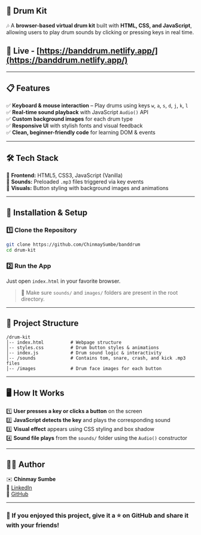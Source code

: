 ## **🥁 Drum Kit**

🎶 A **browser-based virtual drum kit** built with **HTML, CSS, and JavaScript**, allowing users to play drum sounds by clicking or pressing keys in real time.

## 🔗 Live - [https://banddrum.netlify.app/](https://banddrum.netlify.app/)

---

## **📋 Features**

✅ **Keyboard & mouse interaction** – Play drums using keys `w`, `a`, `s`, `d`, `j`, `k`, `l`\
✅ **Real-time sound playback** with JavaScript `Audio()` API\
✅ **Custom background images** for each drum type\
✅ **Responsive UI** with stylish fonts and visual feedback\
✅ **Clean, beginner-friendly code** for learning DOM & events

---

## **🛠️ Tech Stack**

🔹 **Frontend:** HTML5, CSS3, JavaScript (Vanilla)\
🔹 **Sounds:** Preloaded `.mp3` files triggered via key events\
🔹 **Visuals:** Button styling with background images and animations

---

## **🚀 Installation & Setup**

### **1️⃣ Clone the Repository**

```sh
git clone https://github.com/ChinmaySumbe/banddrum
cd drum-kit
```

### **2️⃣ Run the App**

Just open `index.html` in your favorite browser.

> 📁 Make sure `sounds/` and `images/` folders are present in the root directory.

---

## **📂 Project Structure**

```
/drum-kit
│-- index.html          # Webpage structure
│-- styles.css          # Drum button styles & animations
│-- index.js            # Drum sound logic & interactivity
│-- /sounds             # Contains tom, snare, crash, and kick .mp3 files
│-- /images             # Drum face images for each button
```

---

## **🖥️ How It Works**

1️⃣ **User presses a key or clicks a button** on the screen\
2️⃣ **JavaScript detects the key** and plays the corresponding sound\
3️⃣ **Visual effect** appears using CSS styling and box shadow\
4️⃣ **Sound file plays** from the `sounds/` folder using the `Audio()` constructor

---

## **👨‍💻 Author**

✉️ **Chinmay Sumbe**\
🔗 [LinkedIn](https://www.linkedin.com/in/chinmay-sumbe/)\
🐙 [GitHub](https://github.com/ChinmaySumbe/)

---

### **🌟 If you enjoyed this project, give it a ⭐ on GitHub and share it with your friends!**
